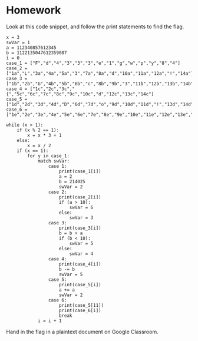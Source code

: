 # Homework
Look at this code snippet, and follow the print statements to find the flag.

    
    x = 3
    swVar = 1
    a = 112340857612345
    b = 1122135047612359087
    i = 0
    case_1 = ["F","d","4","3","3","3","e","1","g","w","p","y","8","4"]
    case_2 = ["1a","L","3a","4a","5a","3","7a","8a","d","10a","11a","12a","!","14a"]
    case_3 = ["1b","2b","G","4b","5b","6b","c","8b","9b","3","11b","12b","13b","14b"]
    case_4 = ["1c","2c","3c","{","5c","6c","7c","8c","9c","10c","d","12c","13c","14c"]
    case_5 = ["1d","2d","3d","4d","D","6d","7d","o","9d","10d","11d","!","13d","14d"]
    case_6 = ["1e","2e","3e","4e","5e","6e","7e","8e","9e","10e","11e","12e","13e","}"]
    
    while (x > 1):
        if (x % 2 == 1):
            x = x * 3 + 1
        else:
            x = x / 2
        if (x == 1):
            for y in case_1:
                match swVar:
                    case 1:
                        print(case_1[i])
                        a = 2
                        b = 214025
                        swVar = 2
                    case 2:
                        print(case_2[i])
                        if (a > 10):
                            swVar = 6
                        else:
                            swVar = 3
                    case 3:
                        print(case_3[i])
                        b = b + a
                        if (b < 10):
                            swVar = 5
                        else:
                            swVar = 4
                    case 4:
                        print(case_4[i])
                        b -= b
                        swVar = 5
                    case 5:
                        print(case_5[i])
                        a += a
                        swVar = 2
                    case 6:
                        print(case_5[11])
                        print(case_6[i])
                        break
                i = i + 1 

Hand in the flag in a plaintext document on Google Classroom.
